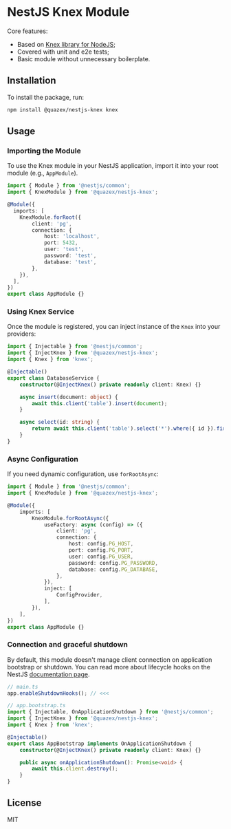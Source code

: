 # NestJS Knex Module

Core features:

- Based on [Knex library for NodeJS](https://github.com/knex/knex);
- Covered with unit and e2e tests;
- Basic module without unnecessary boilerplate.

## Installation

To install the package, run:

```sh
npm install @quazex/nestjs-knex knex
```

## Usage

### Importing the Module

To use the Knex module in your NestJS application, import it into your root module (e.g., `AppModule`).

```typescript
import { Module } from '@nestjs/common';
import { KnexModule } from '@quazex/nestjs-knex';

@Module({
  imports: [
    KnexModule.forRoot({
        client: 'pg',
        connection: {
            host: 'localhost',
            port: 5432,
            user: 'test',
            password: 'test',
            database: 'test',
        },
    }),
  ],
})
export class AppModule {}
```

### Using Knex Service

Once the module is registered, you can inject instance of the `Knex` into your providers:

```typescript
import { Injectable } from '@nestjs/common';
import { InjectKnex } from '@quazex/nestjs-knex';
import { Knex } from 'knex';

@Injectable()
export class DatabaseService {
    constructor(@InjectKnex() private readonly client: Knex) {}

    async insert(document: object) {
        await this.client('table').insert(document);
    }

    async select(id: string) {
        return await this.client('table').select('*').where({ id }).first();
    }
}
```

### Async Configuration

If you need dynamic configuration, use `forRootAsync`:

```typescript
import { Module } from '@nestjs/common';
import { KnexModule } from '@quazex/nestjs-knex';

@Module({
    imports: [
        KnexModule.forRootAsync({
            useFactory: async (config) => ({
                client: 'pg',
                connection: {
                    host: config.PG_HOST,
                    port: config.PG_PORT,
                    user: config.PG_USER,
                    password: config.PG_PASSWORD,
                    database: config.PG_DATABASE,
                },
            }),
            inject: [
                ConfigProvider,
            ],
        }),
    ],
})
export class AppModule {}
```

### Connection and graceful shutdown

By default, this module doesn't manage client connection on application bootstrap or shutdown. You can read more about lifecycle hooks on the NestJS [documentation page](https://docs.nestjs.com/fundamentals/lifecycle-events#application-shutdown).

```typescript
// main.ts
app.enableShutdownHooks(); // <<<
```

```typescript
// app.bootstrap.ts
import { Injectable, OnApplicationShutdown } from '@nestjs/common';
import { InjectKnex } from '@quazex/nestjs-knex';
import { Knex } from 'knex';

@Injectable()
export class AppBootstrap implements OnApplicationShutdown {
    constructor(@InjectKnex() private readonly client: Knex) {}

    public async onApplicationShutdown(): Promise<void> {
        await this.client.destroy();
    }
}
```

## License

MIT
